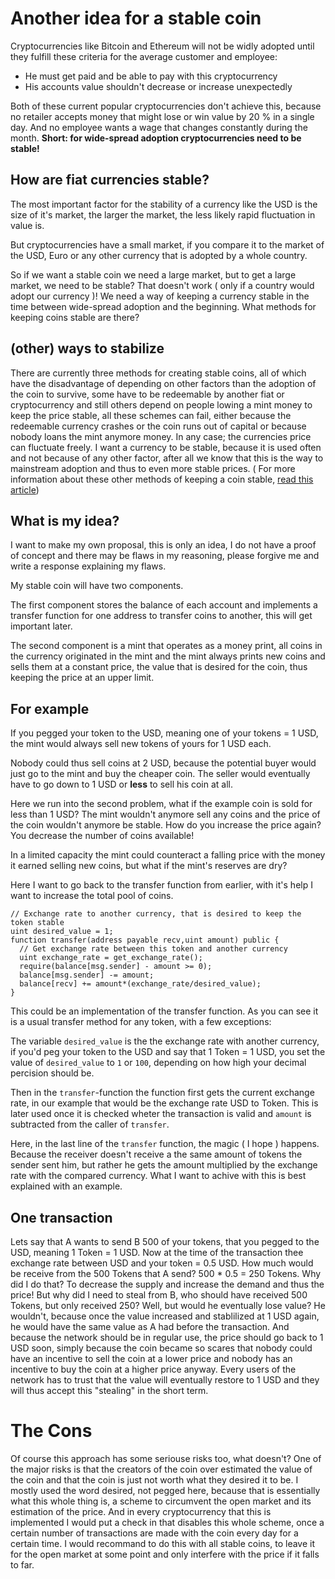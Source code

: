 # Another idea for a stable coin
Cryptocurrencies like Bitcoin and Ethereum will not be widly adopted 
until they fulfill these criteria for the average customer and employee: 
- He must get paid and be able to pay with this cryptocurrency 
- His accounts value shouldn't decrease or increase unexpectedly 

Both of these current popular cryptocurrencies don't achieve this, 
because no retailer accepts money that might lose or win value 
by 20 % in a single day. And no employee wants a wage that 
changes constantly during the month. 
**Short: for wide-spread 
adoption cryptocurrencies need to be stable!**

## How are fiat currencies stable? 
The most important factor for the stability of a currency like the USD is the 
size of it's market, the larger the market, the less likely rapid fluctuation 
in value is.

But cryptocurrencies have a small market, if you compare it to the market of the USD, 
Euro or any other currency that is adopted by a whole country.

So if we want a stable coin we need a large market, but to get a large market, we need to be stable? 
That doesn't work ( only if a country would adopt our currency )! 
We need a way of keeping a currency stable in the time between wide-spread adoption and the beginning.
What methods for keeping coins stable are there? 

## (other) ways to stabilize 
There are currently three methods for creating stable coins, 
all of which have the disadvantage of depending on other factors 
than the adoption of the coin to survive, some have to be redeemable 
by another fiat or cryptocurrency and still others depend on people 
lowing a mint money to keep the price stable, 
all these schemes can fail, either because 
the redeemable currency crashes or the coin runs out 
of capital or because nobody loans the mint anymore money. 
In any case; the currencies price can fluctuate freely. 
I want a currency to be stable, because it is used often 
and not because of any other factor, after all we know 
that this is the way to mainstream adoption and thus to even more stable prices. 
( For more information about these other methods of keeping a coin stable, [read this article](https://hackernoon.com/stablecoins-designing-a-price-stable-cryptocurrency-6bf24e2689e5)) 

## What is my idea? 
I want to make my own proposal, this is only an idea, 
I do not have a proof of concept and there may be flaws in my reasoning, 
please forgive me and write a response explaining my flaws. 

My stable coin will have two components.

The first component stores the balance of each account 
and implements a transfer function for 
one address to transfer coins to another,
this will get important later. 

The second component is a mint that operates as a money print,
all coins in the currency originated in the mint and the mint always prints new coins and sells them
at a constant price, the value that is desired for the coin, 
thus keeping the price at an upper limit. 

## For example 
If you pegged your token to the USD, 
meaning one of your tokens = 1 USD, 
the mint would always sell new tokens 
of yours for 1 USD each. 

Nobody could thus sell coins at 2 USD, 
because the potential buyer would just 
go to the mint and buy the cheaper coin. 
The seller would eventually have to go 
down to 1 USD or **less** to sell his coin 
at all.

Here we run into the second problem,
what if the example coin is sold for less than 1 USD?
The mint wouldn't anymore sell any coins and the price 
of the coin wouldn't anymore be stable. 
How do you increase the price again? 
You decrease the number of coins available!

In a limited capacity the mint could counteract a falling price 
with the money it earned selling new coins, 
but what if the mint's reserves are dry?  

Here I want to go back to the transfer function from earlier, 
with it's help I want to increase the total pool of coins.
```solidity
// Exchange rate to another currency, that is desired to keep the token stable
uint desired_value = 1; 
function transfer(address payable recv,uint amount) public {
  // Get exchange rate between this token and another currency
  uint exchange_rate = get_exchange_rate();
  require(balance[msg.sender] - amount >= 0);
  balance[msg.sender] -= amount;
  balance[recv] += amount*(exchange_rate/desired_value);
} 
```
This could be an implementation of the transfer function. 
As you can see it is a usual transfer method for any token, 
with a few exceptions:

The variable `desired_value` is the the exchange rate
with another currency, if you'd peg your token to
the USD and say that 1 Token = 1 USD, you set
the value of `desired_value` to `1` or `100`,
depending on how high your decimal percision
should be.

Then in the `transfer`-function the function
first gets the current exchange rate, in our
example that would be the exchange rate USD to Token.
This is later used once it is checked wheter the
transaction is valid and `amount` is subtracted
from the caller of `transfer`.

Here, in the last line of the `transfer` function,
the magic ( I hope ) happens.
Because the receiver doesn't receive a the same amount of
tokens the sender sent him, but rather he gets the amount
multiplied by the exchange rate with the compared currency.
What I want to achive with this is best explained with an
example.

## One transaction 
Lets say that  A wants to send B 500 of your tokens,
that you pegged to the USD, meaning 1 Token = 1 USD.
Now at the time of the transaction thee exchange rate
between USD and your token = 0.5 USD.
How much would be receive from the 500 Tokens that A send?
500 * 0.5 = 250 Tokens.
Why did I do that?
To decrease the supply and increase the demand and thus the price!
But why did I need to steal from B, who should have received 500 Tokens,
but only received 250?
Well, but would he eventually lose value?
He wouldn't, because once the value increased and
stablilized at 1 USD again, he would have the same
value as A had before the transaction.
And because the network should be in regular use,
the price should go back to 1 USD soon,
simply because the coin became so scares
that nobody could have an incentive to
sell the coin at a lower price and nobody
has an incentive to buy the coin at a higher
price anyway.
Every users of the network has to trust that
the value will eventually restore to 1 USD
and they will thus accept this "stealing"
in the short term.

# The Cons
Of course this approach has some seriouse risks
too, what doesn't?
One of the major risks is that the creators of
the coin over estimated the value of the coin
and that the coin is just not worth what they
desired it to be. I mostly used the word desired,
not pegged here, because that is essentially
what this whole thing is, a scheme to circumvent 
the open market and its estimation of the price.
And in every cryptocurrency that this is implemented
I would put a check in that disables this whole
scheme, once a certain number of transactions are
made with the coin every day for a certain time.
I would recommand to do this with all stable coins,
to leave it for the open market at some point and
only interfere with the price if it falls to far.
